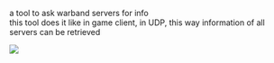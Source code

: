 a tool to ask warband servers for info </br>
this tool does it like in game client, in UDP,
this way information of all servers can be retrieved

![](https://github.com/azc5OQ/warband-server-list/blob/main/warband-server-list/warband.png)

